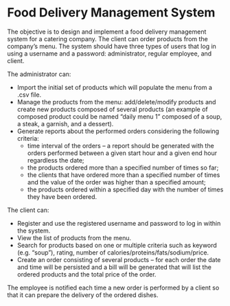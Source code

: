 # Food Delivery Management System

The objective is to design and implement a food delivery management system for a catering company. The client can order products from the company’s menu. The system should have three types of users 
that log in using a username and a password: administrator, regular employee, and client. 

The administrator can: 
* Import the initial set of products which will populate the menu from a .csv file. 
* Manage the products from the menu: add/delete/modify products and create new products composed of several 
products (an example of composed product could be named “daily menu 1” composed of a soup, a steak, a 
garnish, and a dessert). 
* Generate reports about the performed orders considering the following criteria: 
  * time interval of the orders – a report should be generated with the orders performed between a given 
start hour and a given end hour regardless the date;
  * the products ordered more than a specified number of times so far;
  * the clients that have ordered more than a specified number of times and the value of the order 
was higher than a specified amount;
  * the products ordered within a specified day with the number of times they have been ordered.
  
The client can: 
* Register and use the registered username and password to log in within the system. 
* View the list of products from the menu. 
* Search for products based on one or multiple criteria such as keyword (e.g. “soup”), rating, number of 
calories/proteins/fats/sodium/price.
* Create an order consisting of several products – for each order the date and time will be persisted and a bill will 
be generated that will list the ordered products and the total price of the order. 

The employee is notified each time a new order is performed by a client so that it can prepare the delivery 
of the ordered dishes.
